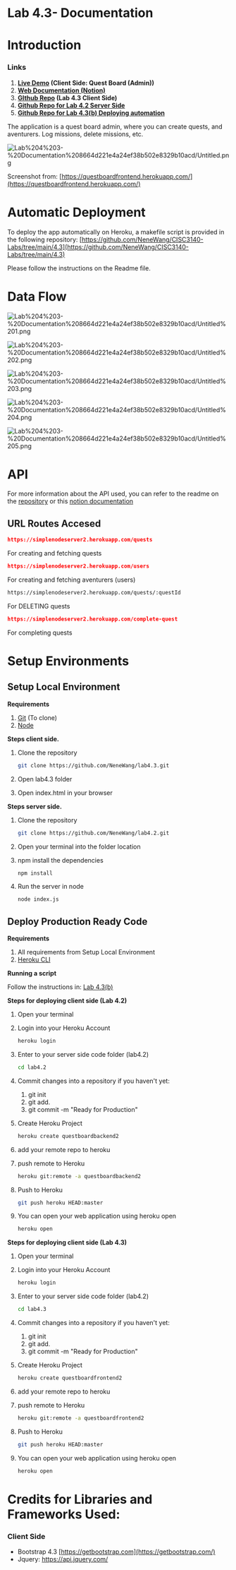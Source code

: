 # Lab 4.3- Documentation

# Introduction

### Links

1. **[Live Demo](https://questboardfrontend.herokuapp.com/) (Client Side: Quest Board (Admin))**
2. **[Web Documentation (Notion)]()**
3. **[GIthub Repo](https://github.com/NeneWang/lab4.3) (Lab 4.3 Client Side)**
4. **[Github Repo for Lab 4.2 Server Side](https://github.com/NeneWang/lab4.2)**
5. **[Github Repo for Lab 4.3(b) Deploying automation](https://github.com/NeneWang/CISC3140-Labs/tree/main/4.3)**

The application is a quest board admin, where you can create quests, and aventurers. Log missions, delete missions, etc.

![Lab%204%203-%20Documentation%208664d221e4a24ef38b502e8329b10acd/Untitled.png](Lab%204%203-%20Documentation%208664d221e4a24ef38b502e8329b10acd/Untitled.png)

Screenshot from: [https://questboardfrontend.herokuapp.com/](https://questboardfrontend.herokuapp.com/)

# Automatic Deployment

To deploy the app automatically on Heroku, a makefile script is provided in the following repository:  [https://github.com/NeneWang/CISC3140-Labs/tree/main/4.3](https://github.com/NeneWang/CISC3140-Labs/tree/main/4.3)

Please follow the instructions on the Readme file.

# Data Flow

![Lab%204%203-%20Documentation%208664d221e4a24ef38b502e8329b10acd/Untitled%201.png](Lab%204%203-%20Documentation%208664d221e4a24ef38b502e8329b10acd/Untitled%201.png)

![Lab%204%203-%20Documentation%208664d221e4a24ef38b502e8329b10acd/Untitled%202.png](Lab%204%203-%20Documentation%208664d221e4a24ef38b502e8329b10acd/Untitled%202.png)

![Lab%204%203-%20Documentation%208664d221e4a24ef38b502e8329b10acd/Untitled%203.png](Lab%204%203-%20Documentation%208664d221e4a24ef38b502e8329b10acd/Untitled%203.png)

![Lab%204%203-%20Documentation%208664d221e4a24ef38b502e8329b10acd/Untitled%204.png](Lab%204%203-%20Documentation%208664d221e4a24ef38b502e8329b10acd/Untitled%204.png)

![Lab%204%203-%20Documentation%208664d221e4a24ef38b502e8329b10acd/Untitled%205.png](Lab%204%203-%20Documentation%208664d221e4a24ef38b502e8329b10acd/Untitled%205.png)

# API

For more information about the API used, you can refer to the readme on the [repository](https://github.com/NeneWang/lab4.2) or this [notion documentation](https://www.notion.so/Lab-4-2-API-bc4c1d0b25c84a24aefecae8636e30eb)

## URL Routes Accesed

```json
https://simplenodeserver2.herokuapp.com/quests
```

For creating and fetching quests

```json
https://simplenodeserver2.herokuapp.com/users
```

For creating and fetching aventurers (users)

```html
https://simplenodeserver2.herokuapp.com/quests/:questId
```

For DELETING quests

```json
https://simplenodeserver2.herokuapp.com/complete-quest
```

For completing quests

# Setup Environments

## Setup Local Environment

**Requirements**

1. [Git](https://git-scm.com/downloads) (To clone)
2. [Node](https://nodejs.org/en/download/)

**Steps client side.**

1. Clone the repository

    ```bash
    git clone https://github.com/NeneWang/lab4.3.git
    ```

2. Open lab4.3 folder
3. Open index.html in your browser 

**Steps server side.**

1. Clone the repository

    ```bash
    git clone https://github.com/NeneWang/lab4.2.git
    ```

2. Open your terminal into the folder location
3. npm install the dependencies

    ```bash
    npm install
    ```

4. Run the server in node

    ```bash
    node index.js
    ```

## Deploy Production Ready Code

**Requirements**

1. All requirements from Setup Local Environment
2. [Heroku CLI](https://devcenter.heroku.com/articles/heroku-cli)

**Running a script**

Follow the instructions in: [Lab 4.3(b)](https://github.com/NeneWang/CISC3140-Labs/tree/main/4.3)

**Steps for deploying client side (Lab 4.2)**

1. Open your terminal 
2. Login into your Heroku Account

    ```bash
    heroku login
    ```

3. Enter to your server side code folder (lab4.2)

    ```bash
    cd lab4.2
    ```

4. Commit changes into a repository if you haven't yet:
    1. git init
    2. git add.
    3. git commit -m "Ready for Production"
5. Create Heroku Project

    ```bash
    heroku create questboardbackend2
    ```

6. add your remote repo to heroku
7. push remote to Heroku

    ```bash
    heroku git:remote -a questboardbackend2
    ```

8. Push to Heroku

    ```bash
    git push heroku HEAD:master
    ```

9. You can open your web application using heroku open

    ```bash
    heroku open
    ```

**Steps for deploying client side (Lab 4.3)**

1. Open your terminal 
2. Login into your Heroku Account

    ```bash
    heroku login
    ```

3. Enter to your server side code folder (lab4.2)

    ```bash
    cd lab4.3
    ```

4. Commit changes into a repository if you haven't yet:
    1. git init
    2. git add.
    3. git commit -m "Ready for Production"
5. Create Heroku Project

    ```bash
    heroku create questboardfrontend2
    ```

6. add your remote repo to heroku
7. push remote to Heroku

    ```bash
    heroku git:remote -a questboardfrontend2
    ```

8. Push to Heroku

    ```bash
    git push heroku HEAD:master
    ```

9. You can open your web application using heroku open

    ```bash
    heroku open
    ```

# Credits for Libraries and Frameworks Used:

### Client Side

- Bootstrap 4.3 [https://getbootstrap.com](https://getbootstrap.com/)
- Jquery: https://api.jquery.com/

